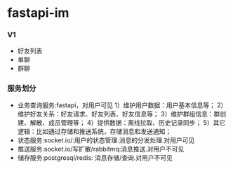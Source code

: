 # fastapi-im

### V1
- 好友列表
- 单聊
- 群聊

### 服务划分
- 业务查询服务:fastapi，对用户可见
    1）维护用户数据：用户基本信息等；
    2）维护好友关系：好友请求、好友列表、好友信息等；
    3）维护群组信息：群创建、解散、成员管理等；
    4）提供数据：离线拉取、历史记录同步；
    5）其它逻辑：比如通过存储和推送系统，存储消息和发送通知；
- 状态服务:socket.io/:用户的状态管理.消息的分发处理.对用户可见
- 推送服务:socket.io/写扩散/rabbitmq:消息推送.对用户不可见
- 储存服务:postgresql/redis: 消息存储/查询.对用户不可见

